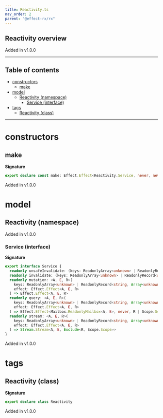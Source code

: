 ```yaml
---
title: Reactivity.ts
nav_order: 2
parent: "@effect-rx/rx"
---
```


## Reactivity overview

Added in v1.0.0

---

<h2 class="text-delta">Table of contents</h2>

- [constructors](#constructors)
  - [make](#make)
- [model](#model)
  - [Reactivity (namespace)](#reactivity-namespace)
    - [Service (interface)](#service-interface)
- [tags](#tags)
  - [Reactivity (class)](#reactivity-class)

---

# constructors

## make

**Signature**

```ts
export declare const make: Effect.Effect<Reactivity.Service, never, never>
```

Added in v1.0.0

# model

## Reactivity (namespace)

Added in v1.0.0

### Service (interface)

**Signature**

```ts
export interface Service {
  readonly unsafeInvalidate: (keys: ReadonlyArray<unknown> | ReadonlyRecord<string, Array<unknown>>) => void
  readonly invalidate: (keys: ReadonlyArray<unknown> | ReadonlyRecord<string, Array<unknown>>) => Effect.Effect<void>
  readonly mutation: <A, E, R>(
    keys: ReadonlyArray<unknown> | ReadonlyRecord<string, Array<unknown>>,
    effect: Effect.Effect<A, E, R>
  ) => Effect.Effect<A, E, R>
  readonly query: <A, E, R>(
    keys: ReadonlyArray<unknown> | ReadonlyRecord<string, Array<unknown>>,
    effect: Effect.Effect<A, E, R>
  ) => Effect.Effect<Mailbox.ReadonlyMailbox<A, E>, never, R | Scope.Scope>
  readonly stream: <A, E, R>(
    keys: ReadonlyArray<unknown> | ReadonlyRecord<string, Array<unknown>>,
    effect: Effect.Effect<A, E, R>
  ) => Stream.Stream<A, E, Exclude<R, Scope.Scope>>
}
```

Added in v1.0.0

# tags

## Reactivity (class)

**Signature**

```ts
export declare class Reactivity
```

Added in v1.0.0
